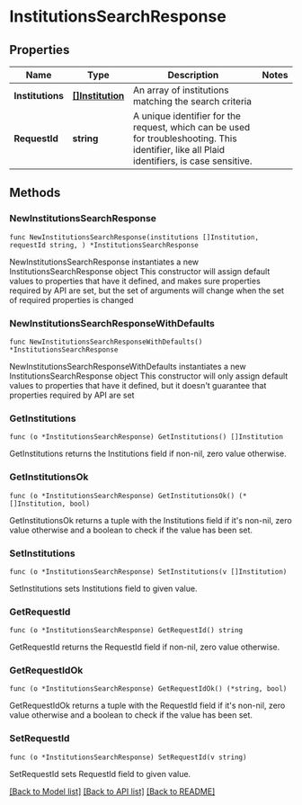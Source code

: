 # InstitutionsSearchResponse

## Properties

Name | Type | Description | Notes
------------ | ------------- | ------------- | -------------
**Institutions** | [**[]Institution**](Institution.md) | An array of institutions matching the search criteria | 
**RequestId** | **string** | A unique identifier for the request, which can be used for troubleshooting. This identifier, like all Plaid identifiers, is case sensitive. | 

## Methods

### NewInstitutionsSearchResponse

`func NewInstitutionsSearchResponse(institutions []Institution, requestId string, ) *InstitutionsSearchResponse`

NewInstitutionsSearchResponse instantiates a new InstitutionsSearchResponse object
This constructor will assign default values to properties that have it defined,
and makes sure properties required by API are set, but the set of arguments
will change when the set of required properties is changed

### NewInstitutionsSearchResponseWithDefaults

`func NewInstitutionsSearchResponseWithDefaults() *InstitutionsSearchResponse`

NewInstitutionsSearchResponseWithDefaults instantiates a new InstitutionsSearchResponse object
This constructor will only assign default values to properties that have it defined,
but it doesn't guarantee that properties required by API are set

### GetInstitutions

`func (o *InstitutionsSearchResponse) GetInstitutions() []Institution`

GetInstitutions returns the Institutions field if non-nil, zero value otherwise.

### GetInstitutionsOk

`func (o *InstitutionsSearchResponse) GetInstitutionsOk() (*[]Institution, bool)`

GetInstitutionsOk returns a tuple with the Institutions field if it's non-nil, zero value otherwise
and a boolean to check if the value has been set.

### SetInstitutions

`func (o *InstitutionsSearchResponse) SetInstitutions(v []Institution)`

SetInstitutions sets Institutions field to given value.


### GetRequestId

`func (o *InstitutionsSearchResponse) GetRequestId() string`

GetRequestId returns the RequestId field if non-nil, zero value otherwise.

### GetRequestIdOk

`func (o *InstitutionsSearchResponse) GetRequestIdOk() (*string, bool)`

GetRequestIdOk returns a tuple with the RequestId field if it's non-nil, zero value otherwise
and a boolean to check if the value has been set.

### SetRequestId

`func (o *InstitutionsSearchResponse) SetRequestId(v string)`

SetRequestId sets RequestId field to given value.



[[Back to Model list]](../README.md#documentation-for-models) [[Back to API list]](../README.md#documentation-for-api-endpoints) [[Back to README]](../README.md)


